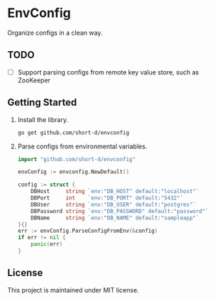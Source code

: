 # EnvConfig

Organize configs in a clean way.

## TODO

- [ ] Support parsing configs from remote key value store, such as ZooKeeper

## Getting Started

1. Install the library.

   ```bash
   go get github.com/short-d/envconfig
   ```

1. Parse configs from environmental variables.

   ```go
   import "github.com/short-d/envconfig"
   
   envConfig := envconfig.NewDefault()

   config := struct {
       DBHost     string `env:"DB_HOST" default:"localhost"`
       DBPort     int    `env:"DB_PORT" default:"5432"`
       DBUser     string `env:"DB_USER" default:"postgres"`
       DBPassword string `env:"DB_PASSWORD" default:"password"`
       DBName     string `env:"DB_NAME" default:"sampleapp"`
   }{}
   err := envConfig.ParseConfigFromEnv(&config)
   if err != nil {
       panic(err)
   }
   ```

## License

This project is maintained under MIT license.

